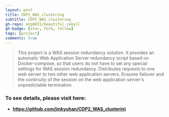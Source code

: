 ```yaml
---
layout: post
title: CDP2_WAS_clustering
subtitle: CDP2_WAS_clustering
gh-repo: atg0831/beautiful-jekyll
gh-badge: [star, fork, follow]
tags: [project]
comments: true
---
```


> This project is a WAS session redundancy solution. It provides an automatic Web Application Server redundancy script based on Docker-compose, so that users do not have to set any special settings for WAS session redundancy. Distributes requests to one web server to two other web application servers. Ensures failover and the continuity of the session on the web application server's unpredictable termination  
 
### To see details, please visit here: 
 - **[https://github.com/jinkyuhan/CDP2_WAS_clusterin)](https://github.com/jinkyuhan/CDP2_WAS_clustering)** 